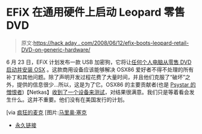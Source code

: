 # EFiX 在通用硬件上启动 Leopard 零售 DVD

> 原文:[https://hack aday . com/2008/06/12/efix-boots-leopard-retail-DVD-on-generic-hardware/](https://hackaday.com/2008/06/12/efix-boots-leopard-retail-dvds-on-generic-hardware/)

6 月 23 日，EFiX 计划发布一款 USB 加密狗，它将让[任何个人电脑从零售 DVD 启动并安装 OSX](http://www.efi-x.com/) 。这款商用设备应该能够解决 OSX86 爱好者不得不处理的所有补丁和其他问题。除了声明开发过程花费了大量时间，并且他们克服了“破坏”之外，提供的信息很少…所以，这是为了它。OSX86 的主要贡献者(也是 [Psystar 的憎恨者](http://www.engadget.com/2008/04/16/osx86-project-not-too-happy-with-psystar-either/))【Netkas】[收到了一个设备来测试](http://netkas.org/?p=66)，对结果很满意。我们只是等着看会发生什么。这并不重要。他们没有在美国发行的计划。

[via [疯狂的麦克](http://forum.insanelymac.com/index.php?s=4fe9ee3921f6b1ec7cb7358b3c0c1ac8&showtopic=110295&view=findpost&p=781489)
[图片:[马里奥·塞克](http://flickr.com/photos/vorian/2411460212/)

*   [永久链接](http://www.efi-x.com/)